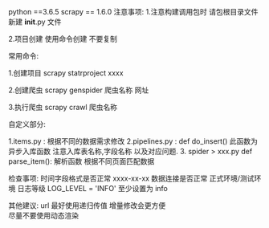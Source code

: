 python ==3.6.5scrapy == 1.6.0注意事项:1.注意构建调用包时 请包根目录文件新建  __init__.py 文件2.项目创建 使用命令创建  不要复制常用命令:1.创建项目 scrapy statrproject  xxxx2.创建爬虫 scrapy genspider 爬虫名称  网址 3.执行爬虫  scrapy crawl 爬虫名称自定义部分:1.items.py : 根据不同的数据需求修改2.pipelines.py  :  def do_insert() 此函数为异步入库函数 注意入库表名称,字段名称  以及对应问题.3. spider > xxx.py  def parse_item(): 解析函数  根据不同页面匹配数据检查事项:时间字段格式是否正常  xxxx-xx-xx数据连接是否正常      正式环境/测试环境日志等级    LOG_LEVEL = 'INFO'  至少设置为 info其他建议:url 最好使用递归传值   增量修改会更方便  尽量不要使用动态渲染   